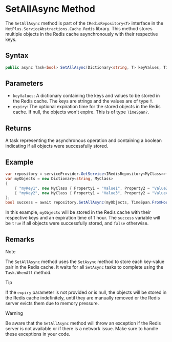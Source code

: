 # SetAllAsync Method

The `SetAllAsync` method is part of the `IRedisRepository<T>` interface in the `NetPlus.ServiceAbstractions.Cache.Redis` library. This method stores multiple objects in the Redis cache asynchronously with their respective keys.

## Syntax

```csharp
public async Task<bool> SetAllAsync(Dictionary<string, T> keyValues, TimeSpan? expiry = null)
```

## Parameters

- `keyValues`: A dictionary containing the keys and values to be stored in the Redis cache. The keys are strings and the values are of type `T`.
- `expiry`: The optional expiration time for the stored objects in the Redis cache. If null, the objects won't expire. This is of type `TimeSpan?`.

## Returns

A task representing the asynchronous operation and containing a boolean indicating if all objects were successfully stored.

## Example

```csharp
var repository = serviceProvider.GetService<IRedisRepository<MyClass>>();
var myObjects = new Dictionary<string, MyClass>
{
    { "myKey1", new MyClass { Property1 = "Value1", Property2 = "Value2" } },
    { "myKey2", new MyClass { Property1 = "Value3", Property2 = "Value4" } }
};
bool success = await repository.SetAllAsync(myObjects, TimeSpan.FromHours(1));
```

In this example, `myObjects` will be stored in the Redis cache with their respective keys and an expiration time of 1 hour. The `success` variable will be `true` if all objects were successfully stored, and `false` otherwise.

## Remarks

> [!NOTE]
> The `SetAllAsync` method uses the `SetAsync` method to store each key-value pair in the Redis cache. It waits for all `SetAsync` tasks to complete using the `Task.WhenAll` method.

> [!TIP]
> If the `expiry` parameter is not provided or is null, the objects will be stored in the Redis cache indefinitely, until they are manually removed or the Redis server evicts them due to memory pressure.

> [!WARNING]
> Be aware that the `SetAllAsync` method will throw an exception if the Redis server is not available or if there is a network issue. Make sure to handle these exceptions in your code.
